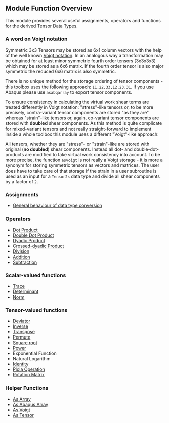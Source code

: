 ## Module Function Overview

This module provides several useful assignments, operators and functions for the derived Tensor Data Types.

### A word on Voigt notation
Symmetric 3x3 Tensors may be stored as 6x1 column vectors with the help of the well known [Voigt notation](https://en.wikipedia.org/wiki/Voigt_notation). In an analogous way a transformation may be obtained for at least minor symmetric fourth order tensors (3x3x3x3) which may be stored as a 6x6 matrix. If the fourth order tensor is also major symmetric the reduced 6x6 matrix is also symmetric.

There is no unique method for the storage ordering of tensor components - this toolbox uses the following approach:
`11,22,33,12,23,31`. If you use Abaqus please use `asabqarray` to export tensor components.

To ensure consistency in calculating the virtual work shear terms are treated differently in Voigt notation: "stress"-like tensors or, to be more precisely, contra-variant tensor components are stored "as they are" whereas "strain"-like tensors or, again, co-variant tensor components are stored with **doubled** shear components. As this method is quite complicate for mixed-variant tensors and not really straight-forward to implement inside a whole toolbox this module uses a different "Voigt"-like approach:

All tensors, whether they are "stress"- or "strain"-like are stored with original (**no doubled**) shear components. Instead all dot- and double-dot-products are modified to take virtual work consistency into account. To be more precise, the function `asvoigt` is not really a Voigt storage - it is more a synonym for storing symmetric tensors as vectors and matrices. The user does have to take care of that storage if the strain in a user subroutine is used as an input for a `Tensor2s` data type and divide all shear components by a factor of `2`.

### Assignments
- [General behaviour of data type conversion](assignments/ass_overview.md)

### Operators
- [Dot Product](operators/operators_overview.md)
- [Double Dot Product](operators/operators_overview.md)
- [Dyadic Product](operators/operators_overview.md)
- [Crossed-dyadic Product](operators/operators_overview.md)
- [Division](operators/operators_overview.md)
- [Addition](operators/operators_overview.md)
- [Subtraction](operators/operators_overview.md)

### Scalar-valued functions
- [Trace](functions/trace.md)
- [Determinant](functions/determinant.md)
- [Norm](functions/norm.md)

### Tensor-valued functions
- [Deviator](functions/deviator.md)
- [Inverse](functions/inverse.md)
- [Transpose](functions/transpose.md)
- [Permute](functions/permute.md)
- [Square root](functions/squareroot.md)
- [Power](functions/power.md)
- Exponential Function
- Natural Logarithm
- [Identity](functions/identity.md)
- [Piola Operation](functions/piola.md)
- [Rotation Matrix](functions/rotation.md)

### Helper Functions
- [As Array](functions/asarray.md)
- [As Abaqus Array](functions/asabqarray.md)
- [As Voigt](functions/asvoigt.md)
- [As Tensor](functions/astensor.md)
